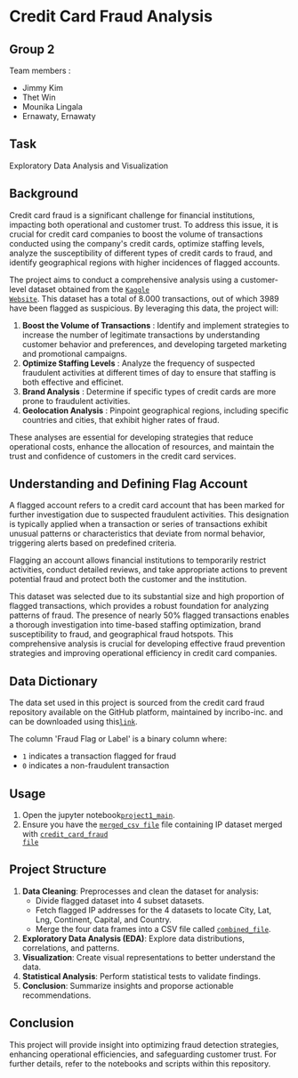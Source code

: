 # Credit Card Fraud Analysis

## Group 2
Team members : 
- Jimmy Kim
- Thet Win
- Mounika Lingala
- Ernawaty, Ernawaty


## Task
Exploratory Data Analysis and Visualization

## Background

Credit card  fraud is a significant challenge for financial institutions, impacting both operational and customer trust. To address this issue, it is crucial for credit card companies to boost the volume of transactions conducted using the company's credit cards, optimize staffing levels, analyze the susceptibility of different types of credit cards to fraud, and identify geographical regions with higher incidences of flagged accounts.

The project aims to conduct a comprehensive analysis using a customer-level dataset obtained from the <code style ="color:blue">[Kaggle Website](https://www.kaggle.com/code/teamincribo/credit-card-fraud-dataset/input)</code>. This dataset has a total of 8.000 transactions, out of which 3989 have been flagged as suspicious. By leveraging this data, the project will:
1. **Boost the Volume of Transactions** : Identify and implement strategies to increase the number of legitimate transactions by understanding customer behavior and preferences, and developing targeted marketing and promotional campaigns.
2. **Optimize Staffing Levels** : Analyze the frequency of suspected fraudulent activities at different times of day to ensure that staffing is both effective and efficinet.
3. **Brand Analysis** : Determine if specific types of credit cards are more prone to fraudulent activities.
4. **Geolocation Analysis** : Pinpoint geographical regions, including specific countries and cities, that exhibit higher rates of fraud. 

These analyses are essential for developing strategies that reduce operational costs, enhance the allocation of resources, and maintain the trust and confidence of customers in the credit card services. 

## Understanding and Defining Flag Account

A flagged account refers to a credit card account that has been marked for further investigation due to suspected fraudulent activities. This designation is typically applied when a transaction or series of transactions exhibit unusual patterns or characteristics that deviate from normal behavior, triggering alerts based on predefined criteria. 

Flagging an account allows financial institutions to temporarily restrict activities, conduct detailed reviews, and take appropriate actions to prevent potential fraud and protect both the customer and the institution.

This dataset was selected due to its substantial size and high proportion of flagged transactions, which provides a robust foundation for analyzing patterns of fraud. 
The presence of nearly 50% flagged transactions enables a thorough investigation into time-based staffing optimization, brand susceptibility to fraud, and geographical fraud hotspots. This comprehensive analysis is crucial for developing effective fraud prevention strategies and improving operational efficiency in credit card companies.

## Data Dictionary
The data set used in this project is sourced from the credit card fraud repository available on the GitHub platform, maintained by incribo-inc. and can be downloaded using this<code style ="color:blue">[link](https://github.com/incribo-inc/credit_card_fraud/blob/main/credit_card_fraud.csv)</code>.

The column 'Fraud Flag or Label' is a binary column where:
- `1` indicates a transaction flagged for fraud
- `0`  indicates a non-fraudulent transaction

## Usage
1. Open the jupyter notebook<code style ="color:blue">[project1_main](https://github.com/Ernawaty2024/project_1_CC_Fraud_analysis/blob/main/project1_main.ipynb)</code>.
2.  Ensure you have the <code style ="color:blue">[merged_csv file](resource/merged_file.csv)</code> file containing IP dataset merged with  <code style ="color:blue">[credit_card_fraud file](resource/credit_card_fraud.csv)</code>

## Project Structure
1. **Data Cleaning**: Preprocesses and clean the dataset for analysis:
   - Divide flagged dataset into 4 subset datasets. 
   - Fetch flagged IP addresses for the 4 datasets to locate City, Lat, Lng, Continent, Capital, and Country.
   - Merge the four data frames into a CSV file called  <code style ="color:blue">[combined_file](resource/combined_file.csv)</code>.
2. **Exploratory Data Analysis (EDA)**: Explore data distributions, correlations, and patterns.
3. **Visualization**: Create visual representations to better understand the data.
4. **Statistical Analysis**: Perform statistical tests to validate findings.
5. **Conclusion**: Summarize insights and proporse actionable recommendations.

## Conclusion
This project will provide insight into optimizing fraud detection strategies, enhancing operational efficiencies, and safeguarding customer trust. For further details, refer to the notebooks and scripts within this repository.
